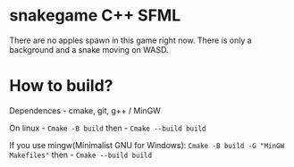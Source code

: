 # snakegame C++ SFML
There are no apples spawn in this game right now. There is only a background and a snake moving on WASD.

# How to build?
Dependences - cmake, git, g++ / MinGW 

On linux - `Cmake -B build`
then - `Cmake --build build`

If you use mingw(Minimalist GNU for Windows):
`Cmake -B build -G "MinGW Makefiles"`
then - `Cmake --build build`

